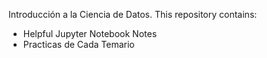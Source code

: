 Introducción a la Ciencia de Datos. 
This repository contains: <br>
  - Helpful Jupyter Notebook Notes
  - Practicas de Cada Temario

